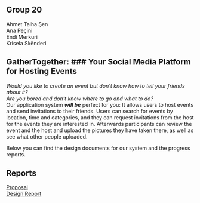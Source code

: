 ## Group 20
Ahmet Talha Şen    
Ana Peçini  
Endi Merkuri  
Krisela Skënderi  

## GatherTogether: ### Your Social Media Platform for Hosting Events  
*Would you like to create an event but don't know how to tell your friends about it?  
Are you bored and don't know where to go and what to do?*  
Our application system ***will be*** perfect for you: It allows users to host events and send invitations to their friends. Users can search for events by location, time and categories, and they can request invitations from the host for the events they are interested in. Afterwards participants can review the event and the host and upload the pictures they have taken there, as well as see what other people uploaded.  
  
Below you can find the design documents for our system and the progress reports.


## Reports
[Proposal](proposal.pdf)  
[Design Report](DesignReport.pdf)  
